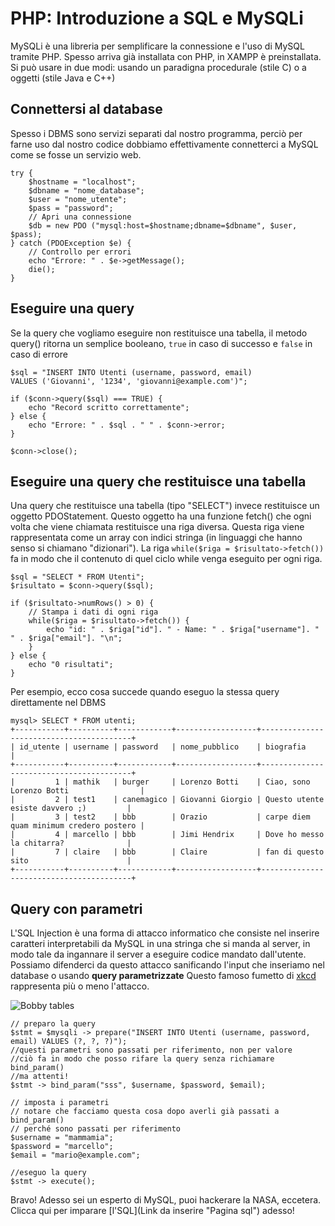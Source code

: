 # PHP: Introduzione a SQL e MySQLi

MySQLi è una libreria per semplificare la connessione e l'uso di MySQL tramite PHP. Spesso arriva già installata con PHP, in XAMPP è preinstallata. Si può usare in due modi: usando un paradigna procedurale (stile C) o a oggetti (stile Java e C++)

## Connettersi al database
Spesso i DBMS sono servizi separati dal nostro programma, perciò per farne uso dal nostro codice dobbiamo effettivamente connetterci a MySQL come se fosse un servizio web.

```
try {
    $hostname = "localhost";
    $dbname = "nome_database";
    $user = "nome_utente";
    $pass = "password";
    // Apri una connessione
    $db = new PDO ("mysql:host=$hostname;dbname=$dbname", $user, $pass);
} catch (PDOException $e) {
    // Controllo per errori
    echo "Errore: " . $e->getMessage();
    die();
}
```   
## Eseguire una query

Se la query che vogliamo eseguire non restituisce una tabella, il metodo query() ritorna un semplice booleano, `true` in caso di successo e  `false` in caso di errore

```  
$sql = "INSERT INTO Utenti (username, password, email)
VALUES ('Giovanni', '1234', 'giovanni@example.com')";

if ($conn->query($sql) === TRUE) {
    echo "Record scritto correttamente";
} else {
    echo "Errore: " . $sql . " " . $conn->error;
}

$conn->close();
```

## Eseguire una query che restituisce una tabella

Una query che restituisce una tabella (tipo "SELECT") invece restituisce un oggetto PDOStatement. Questo oggetto ha una funzione fetch() che ogni volta che viene chiamata restituisce una riga diversa. Questa riga viene rappresentata come un array con indici stringa (in linguaggi che hanno senso si chiamano "dizionari"). La riga `while($riga = $risultato->fetch())` fa in modo che il contenuto di quel ciclo while venga eseguito per ogni riga.

```
$sql = "SELECT * FROM Utenti";
$risultato = $conn->query($sql);

if ($risultato->numRows() > 0) {
    // Stampa i dati di ogni riga
    while($riga = $risultato->fetch()) {
        echo "id: " . $riga["id"]. " - Name: " . $riga["username"]. " " . $riga["email"]. "\n";
    }
} else {
    echo "0 risultati";
}
```
Per esempio, ecco cosa succede quando eseguo la stessa query direttamente nel DBMS
```
mysql> SELECT * FROM utenti;
+-----------+----------+------------+------------------+-----------------------------------------+
| id_utente | username | password   | nome_pubblico    | biografia                               |
+-----------+----------+------------+------------------+-----------------------------------------+
|         1 | mathik   | burger     | Lorenzo Botti    | Ciao, sono Lorenzo Botti                |
|         2 | test1    | canemagico | Giovanni Giorgio | Questo utente esiste davvero ;)         |
|         3 | test2    | bbb        | Orazio           | carpe diem quam minimum credero postero |
|         4 | marcello | bbb        | Jimi Hendrix     | Dove ho messo la chitarra?              |
|         7 | claire   | bbb        | Claire           | fan di questo sito                      |
+-----------+----------+------------+------------------+-----------------------------------------+
```

## Query con parametri
L'SQL Injection è una forma di attacco informatico che consiste nel inserire caratteri interpretabili da MySQL in una stringa che si manda al server, in modo tale da ingannare il server a eseguire codice mandato dall'utente. Possiamo difenderci da questo attacco sanificando l'input che inseriamo nel database o usando **query parametrizzate** Questo famoso fumetto di [xkcd](https://xkcd.com/ "Xkcd site") rappresenta più o meno l'attacco.

![Bobby tables](https://imgs.xkcd.com/comics/exploits_of_a_mom.png "Bobby tables")

```
// preparo la query
$stmt = $mysqli -> prepare("INSERT INTO Utenti (username, password, email) VALUES (?, ?, ?)");
//questi parametri sono passati per riferimento, non per valore
//ciò fa in modo che posso rifare la query senza richiamare bind_param()
//ma attenti!
$stmt -> bind_param("sss", $username, $password, $email);

// imposta i parametri
// notare che facciamo questa cosa dopo averli già passati a bind_param()
// perché sono passati per riferimento
$username = "mammamia";
$password = "marcello";
$email = "mario@example.com";

//eseguo la query
$stmt -> execute();
```
Bravo! Adesso sei un esperto di MySQL, puoi hackerare la NASA, eccetera. Clicca qui per imparare [l'SQL](Link da inserire "Pagina sql") adesso!
